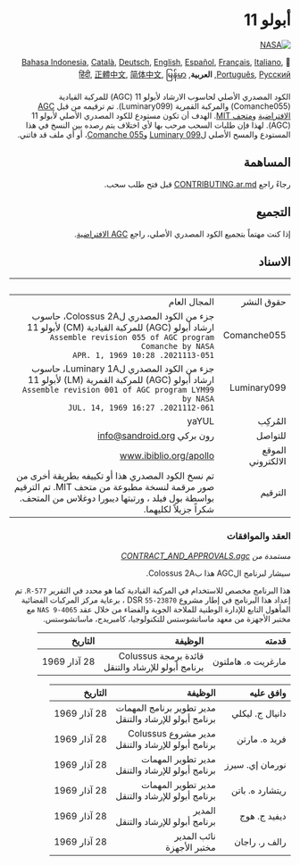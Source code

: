 <div dir="RTL">

# أبولو 11
[![NASA][1]][2]

:crossed_flags:
[Bahasa Indonesia][ID],
[Català][CA],
[Deutsch][DE],
[English][EN],
[Español][ES],
[Français][FR],
[Italiano][IT],
[Português][PT_BR],
[Русский][RU],
**العربية**,
[हिंदी][HI_IN],
[正體中文][ZH_TW],
[简体中文][ZH_CN],
[မြန်မာ][MM]

[AR]:README.ar.md
[ID]:README.id.md
[CA]:README.ca.md
[DE]:README.de.md
[EN]:README.md
[ES]:README.es.md
[IT]:README.it.md
[FR]:README.fr.md
[JA]:README.ja.md
[PT_BR]:README.pt_br.md
[ZH_TW]:README.zh_tw.md
[ZH_CN]:README.zh_cn.md
[KO_KR]:README.ko_kr.md
[HI_IN]:README.hi_in.md
[RU]:README.ru.md
[MM]:README.mm.md

الكود المصدري الأصلي لحاسوب الارشاد لأبولو 11 (AGC) للمركبة القيادية (Comanche055) والمركبة القمرية (Luminary099). تم ترقيمه من قبل [AGC الافتراضية][3] و[متحف MIT][4]. الهدف أن تكون مستودع للكود المصدري الأصلي لأبولو 11 (AGC). لهذا فإن طلبات السحب مرحب بها لأي اختلاف يتم رصده بين النسخ في هذا المستودع والمسح الأصلي ل[Luminary 099][5] و[Comanche 055][6]، أو أي ملف قد فاتني.

## المساهمة
رجاءً راجع [CONTRIBUTING.ar.md][7] قبل فتح طلب سحب.

## التجميع
إذا كنت مهتماً بتجميع الكود المصدري الأصلي، راجع [AGC الافتراضية][8].

## الاسناد

&nbsp;         | &nbsp;
-------------: | -----:
حقوق النشر      | المجال العام
Comanche055    | جزء من الكود المصدري لColossus 2A، حاسوب ارشاد أبولو (AGC) للمركبة القيادية (CM) لأبولو 11<br>`Assemble revision 055 of AGC program Comanche by NASA`<br>`2021113-051. 10:28 APR. 1, 1969`
Luminary099    | جزء من الكود المصدري لLuminary 1A، حاسوب ارشاد أبولو (AGC) للمركبة القمرية (LM) لأبولو 11<br>`Assemble revision 001 of AGC program LYM99 by NASA`<br>`2021112-061. 16:27 JUL. 14, 1969`
المُركِب      | yaYUL
للتواصل        | رون بركي <info@sandroid.org>
الموقع الالكتروني        | www.ibiblio.org/apollo
الترقيم | تم نسخ الكود المصدري هذا أو تكييفه بطريقة أخرى من صور مرقمة لنسخة مطبوعة من متحف MIT. تم الترقيم بواسطة بول فيلد ، ورتبتها ديبورا دوغلاس من المتحف. شكراً جزيلاً لكليهما.

### العقد والموافقات
*مستمدة من [CONTRACT_AND_APPROVALS.agc]*

سيشار لبرنامج الAGC هذا بColossus 2A.

هذا البرنامج مخصص للاستخدام في المركبة القيادية كما هو محدد في التقرير `R-577`. تم إعداد هذا البرنامج في إطار مشروع DSR `55-23870` ، برعاية مركز المركبات الفضائية المأهول التابع للإدارة الوطنية للملاحة الجوية والفضاء من خلال عقد `NAS 9-4065` مع مختبر الأجهزة  من معهد ماساتشوستس للتكنولوجيا، كامبريدج، ماساتشوستس.

قدمته          | الوظيفة | التاريخ
--------------------: | ---: | ---:
مارغريت ه. هاملتون  | قائدة برمجة Colussus<br>برنامج أبولو للإرشاد والتنقل | 28 آذار 1969

وافق عليه        | الوظيفة | التاريخ
-----------------: | ---: | ---:
دانيال ج. ليكلي   | مدير تطوير برنامج المهمات<br>برنامج أبولو للإرشاد والتنقل | 28 آذار 1969
فريد ه. مارتن    | مدير مشروع Colussus<br>برنامج أبولو للإرشاد والتنقل | 28 آذار 1969
نورمان إي. سيرز    | مدير تطوير المهمات<br>برنامج أبولو للإرشاد والتنقل | 28 آذار 1969
ريتشارد ه. باتن  | مدير تطوير المهمات<br>برنامج أبولو للإرشاد والتنقل | 28 آذار 1969
ديفيد ج. هوج      | المدير<br>برنامج أبولو للإرشاد والتنقل | 28 آذار 1969
رالف ر. راجان    | نائب المدير<br>مختبر الأجهزة | 28 آذار 1969

[CONTRACT_AND_APPROVALS.agc]:https://github.com/chrislgarry/Apollo-11/blob/master/Comanche055/CONTRACT_AND_APPROVALS.agc
[1]:https://rawcdn.githack.com/aleen42/badges/c9246f74/src/nasa.svg
[2]:https://www.nasa.gov/mission_pages/apollo/missions/apollo11.html
[3]:http://www.ibiblio.org/apollo/
[4]:http://web.mit.edu/museum/
[5]:http://www.ibiblio.org/apollo/ScansForConversion/Luminary099/
[6]:http://www.ibiblio.org/apollo/ScansForConversion/Comanche055/
[7]:https://github.com/chrislgarry/Apollo-11/blob/master/CONTRIBUTING.ar.md
[8]:https://github.com/rburkey2005/virtualagc

</div>
